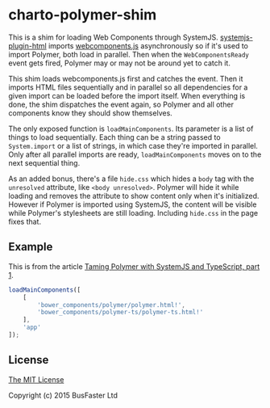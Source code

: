 charto-polymer-shim
===================

This is a shim for loading Web Components through SystemJS. [systemjs-plugin-html](https://github.com/Hypercubed/systemjs-plugin-html/) imports [webcomponents.js](http://webcomponents.org/polyfills/) asynchronously so if it's used to import Polymer, both load in parallel. Then when the `WebComponentsReady` event gets fired, Polymer may or may not be around yet to catch it.

This shim loads webcomponents.js first and catches the event. Then it imports HTML files sequentially and in parallel so all dependencies for a given import can be loaded before the import itself. When everything is done, the shim dispatches the event again, so Polymer and all other components know they should show themselves.

The only exposed function is `loadMainComponents`. Its parameter is a list of things to load sequentially. Each thing can be a string passed to `System.import` or a list of strings, in which case they're imported in parallel. Only after all parallel imports are ready, `loadMainComponents` moves on to the next sequential thing.

As an added bonus, there's a file `hide.css` which hides a `body` tag with the `unresolved` attribute, like `<body unresolved>`. Polymer will hide it while loading and removes the attribute to show content only when it's initialized. However if Polymer is imported using SystemJS, the content will be visible while Polymer's stylesheets are still loading. Including `hide.css` in the page fixes that.

Example
-------

This is from the article [Taming Polymer with SystemJS and TypeScript, part 1](http://blog.charto.net/typescript/Taming-Polymer-with-SystemJS-and-TypeScript-part-1/).

```javascript
loadMainComponents([
	[
		'bower_components/polymer/polymer.html!',
		'bower_components/polymer-ts/polymer-ts.html!'
	],
	'app'
]);
```

License
-------

[The MIT License](https://raw.githubusercontent.com/charto/charto-polymer-shim/master/LICENSE)

Copyright (c) 2015 BusFaster Ltd
